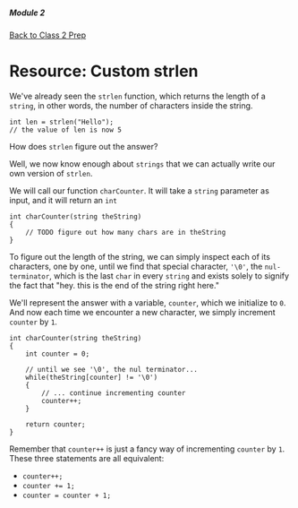 ##### Module 2

[Back to Class 2 Prep](../../class2-prep)

# Resource: Custom strlen

We've already seen the `strlen` function, which returns the length of a `string`, in other words, the number of characters 
inside the string.

```
int len = strlen("Hello");
// the value of len is now 5
```

How does `strlen` figure out the answer?

Well, we now know enough about `strings` that we can actually write our own version of `strlen`. 

We will call our function `charCounter`. It will take a `string` parameter as input, and it will return an `int`

```
int charCounter(string theString)
{
    // TODO figure out how many chars are in theString
}
```

To figure out the length of the string, we can simply inspect each of its characters, one by one, until we find that special
character, `'\0'`, the `nul-terminator`, which is the last `char` in every `string` and exists solely to signify the fact that "hey. this is the end of the string right here."

We'll represent the answer with a variable, `counter`, which we initialize to `0`. And now each time we encounter a new character, we simply increment `counter` by `1`.

```
int charCounter(string theString)
{
    int counter = 0;
    
    // until we see '\0', the nul terminator...
    while(theString[counter] != '\0')
    {
        // ... continue incrementing counter
        counter++;
    }
    
    return counter;
}
```

Remember that `counter++` is just a fancy way of incrementing `counter` by `1`. These three statements are all equivalent:
* `counter++;`
* `counter += 1;`
* `counter = counter + 1;`

